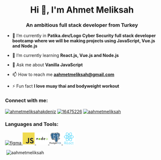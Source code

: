 <h1 align="center">Hi 👋, I'm Ahmet Meliksah</h1>
<h3 align="center">An ambitious full stack developer from Turkey</h3>

- 🔭 I’m currently in **Patika.dev/Logo Cyber Security full stack developer bootcamp where we will be making projects using JavaScript, Vue.js and Node.js**

- 🌱 I’m currently learning **React.js, Vue.js and Node.js**

- 💬 Ask me about **Vanilla JavaScript**

- 📫 How to reach me **aahmetmeliksah@gmail.com**

- ⚡ Fun fact **I love muay thai and bodyweight workout**

<h3 align="left">Connect with me:</h3>
<p align="left">
<a href="https://linkedin.com/in/ahmetmeliksahakdeniz" target="blank"><img align="center" src="https://raw.githubusercontent.com/rahuldkjain/github-profile-readme-generator/master/src/images/icons/Social/linked-in-alt.svg" alt="ahmetmeliksahakdeniz" height="30" width="40" /></a>
<a href="https://stackoverflow.com/users/16475226" target="blank"><img align="center" src="https://raw.githubusercontent.com/rahuldkjain/github-profile-readme-generator/master/src/images/icons/Social/stack-overflow.svg" alt="16475226" height="30" width="40" /></a>
<a href="https://www.hackerrank.com/aahmetmeliksah" target="blank"><img align="center" src="https://raw.githubusercontent.com/rahuldkjain/github-profile-readme-generator/master/src/images/icons/Social/hackerrank.svg" alt="aahmetmeliksah" height="30" width="40" /></a>
</p>

<h3 align="left">Languages and Tools:</h3>
<p align="left"> <a href="https://www.figma.com/" target="_blank" rel="noreferrer"> <img src="https://www.vectorlogo.zone/logos/figma/figma-icon.svg" alt="figma" width="40" height="40"/> </a> <a href="https://developer.mozilla.org/en-US/docs/Web/JavaScript" target="_blank" rel="noreferrer"> <img src="https://raw.githubusercontent.com/devicons/devicon/master/icons/javascript/javascript-original.svg" alt="javascript" width="40" height="40"/> </a> <a href="https://nodejs.org" target="_blank" rel="noreferrer"> <img src="https://raw.githubusercontent.com/devicons/devicon/master/icons/nodejs/nodejs-original-wordmark.svg" alt="nodejs" width="40" height="40"/> </a> <a href="https://www.postgresql.org" target="_blank" rel="noreferrer"> <img src="https://raw.githubusercontent.com/devicons/devicon/master/icons/postgresql/postgresql-original-wordmark.svg" alt="postgresql" width="40" height="40"/> </a> <a href="https://reactjs.org/" target="_blank" rel="noreferrer"> <img src="https://raw.githubusercontent.com/devicons/devicon/master/icons/react/react-original-wordmark.svg" alt="react" width="40" height="40"/> </a> </p>

<p>&nbsp;<img align="center" src="https://github-readme-stats.vercel.app/api?username=aahmetmeliksah&show_icons=true&locale=en" alt="aahmetmeliksah" /></p>
